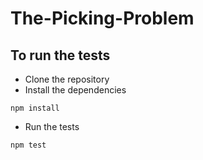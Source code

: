 ﻿# The-Picking-Problem
## To run the tests
* Clone the repository
* Install the dependencies
```
npm install
```
* Run the tests
```
npm test
```
